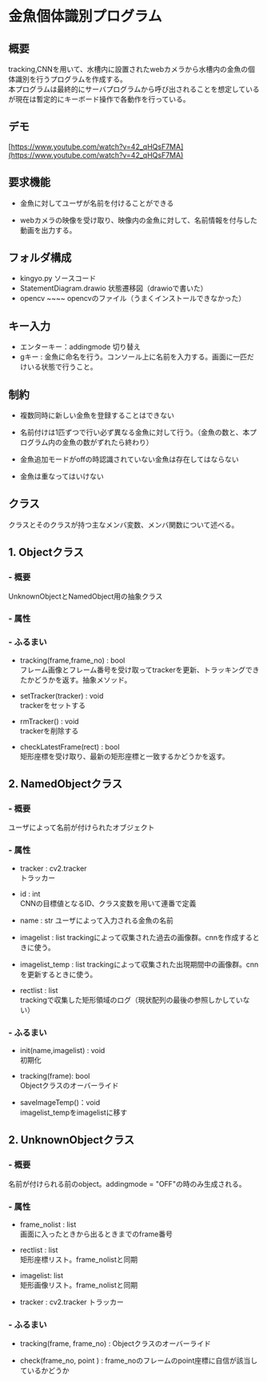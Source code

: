# 金魚個体識別プログラム
## 概要
tracking,CNNを用いて、水槽内に設置されたwebカメラから水槽内の金魚の個体識別を行うプログラムを作成する。  
本プログラムは最終的にサーバプログラムから呼び出されることを想定しているが現在は暫定的にキーボード操作で各動作を行っている。

## デモ
[https://www.youtube.com/watch?v=42_qHQsF7MA](https://www.youtube.com/watch?v=42_qHQsF7MA)

## 要求機能
- 金魚に対してユーザが名前を付けることができる  

- webカメラの映像を受け取り、映像内の金魚に対して、名前情報を付与した動画を出力する。  

## フォルダ構成
- kingyo.py ソースコード
- StatementDiagram.drawio 状態遷移図（drawioで書いた）
- opencv ~~~~ opencvのファイル（うまくインストールできなかった）

## キー入力
- エンターキー：addingmode 切り替え
- gキー : 金魚に命名を行う。コンソール上に名前を入力する。画面に一匹だけいる状態で行うこと。


## 制約
- 複数同時に新しい金魚を登録することはできない

- 名前付けは1匹ずつで行い必ず異なる金魚に対して行う。（金魚の数と、本プログラム内の金魚の数がずれたら終わり）

- 金魚追加モードがoffの時認識されていない金魚は存在してはならない

- 金魚は重なってはいけない



## クラス
クラスとそのクラスが持つ主なメンバ変数、メンバ関数について述べる。

## 1. Objectクラス

### - 概要
UnknownObjectとNamedObject用の抽象クラス

### - 属性

### - ふるまい
- tracking(frame,frame_no) : bool  
フレーム画像とフレーム番号を受け取ってtrackerを更新、トラッキングできたかどうかを返す。抽象メソッド。

- setTracker(tracker) : void   
trackerをセットする

- rmTracker() : void  
trackerを削除する  

- checkLatestFrame(rect) : bool  
矩形座標を受け取り、最新の矩形座標と一致するかどうかを返す。


## 2. NamedObjectクラス

### - 概要
ユーザによって名前が付けられたオブジェクト

### - 属性
- tracker : cv2.tracker  
トラッカー

- id : int  
CNNの目標値となるID、クラス変数を用いて連番で定義

- name : str
  ユーザによって入力される金魚の名前

- imagelist : list
trackingによって収集された過去の画像群。cnnを作成するときに使う。

- imagelist_temp : list
trackingによって収集された出現期間中の画像群。cnnを更新するときに使う。

- rectlist : list  
trackingで収集した矩形領域のログ（現状配列の最後の参照しかしていない）


### - ふるまい

- init(name,imagelist) : void  
初期化

- tracking(frame): bool  
Objectクラスのオーバーライド


- saveImageTemp()：void  
imagelist_tempをimagelistに移す



## 2. UnknownObjectクラス

### - 概要

名前が付けられる前のobject。addingmode = "OFF"の時のみ生成される。

### - 属性

- frame_nolist : list  
画面に入ったときから出るときまでのframe番号

- rectlist : list  
矩形座標リスト。frame_nolistと同期

- imagelist: list  
矩形画像リスト。frame_nolistと同期

- tracker : cv2.tracker
トラッカー

### - ふるまい

- tracking(frame, frame_no) : Objectクラスのオーバーライド

- check(frame_no, point ) : frame_noのフレームのpoint座標に自信が該当しているかどうか
<!--stackedit_data:
eyJoaXN0b3J5IjpbMTkwNzkyMzA5MCwxMzU4MzYyMDQ4LDE2Nj
I5OTE0NDcsLTE5NTE3NDA5NzIsLTE2NjQwOTI1MzAsMTYyODEx
NDE4OCwtNTQ4NTQwNDQ0LC0xMzgyNTk4NjA2LC02ODQ4MjA1ND
AsLTEzMjU0ODc2NTgsLTg1MTQ1MTMxNSwtMTgwNTI2MDU2NCw3
MzA5OTgxMTZdfQ==
-->